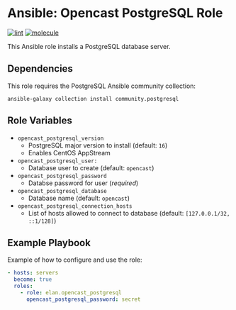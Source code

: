 Ansible: Opencast PostgreSQL Role
=================================

[![lint](https://github.com/elan-ev/opencast_postgresql/actions/workflows/lint.yml/badge.svg?branch=main)](https://github.com/elan-ev/opencast_postgresql/actions/workflows/lint.yml?branch=main)
[![molecule](https://github.com/elan-ev/opencast_postgresql/actions/workflows/molecule.yml/badge.svg?branch=main)](https://github.com/elan-ev/opencast_postgresql/actions/workflows/molecule.yml?branch=main)

This Ansible role installs a PostgreSQL database server.


Dependencies
------------

This role requires the PostgreSQL Ansible community collection:

```
ansible-galaxy collection install community.postgresql
```


Role Variables
--------------

- `opencast_postgresql_version`
	- PostgreSQL major version to install (default: `16`)
	- Enables CentOS AppStream
- `opencast_postgresql_user:`
	- Database user to create (default: `opencast`)
- `opencast_postgresql_password`
	- Databse password for user (_required_)
- `opencast_postgresql_database`
	- Database name (default: `opencast`)
- `opencast_postgresql_connection_hosts`
	- List of hosts allowed to connect to database (default: `[127.0.0.1/32, ::1/128]`)


Example Playbook
----------------

Example of how to configure and use the role:

```yaml
- hosts: servers
  become: true
  roles:
    - role: elan.opencast_postgresql
      opencast_postgresql_password: secret
```
